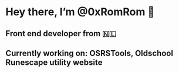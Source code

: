 # Hey there, I’m @0xRomRom 👋
## Front end developer from 🇳🇱
## Currently working on: OSRSTools, Oldschool Runescape utility website

<!---
0xRomRom/0xRomRom is a ✨ special ✨ repository because its `README.md` (this file) appears on your GitHub profile.
You can click the Preview link to take a look at your changes.
--->
